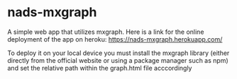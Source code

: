 # nads-mxgraph

A simple web app that utilizes mxgraph. Here is a link for the online deployment of the app on heroku: https://nads-mxgraph.herokuapp.com/

To deploy it on your local device you must install the mxgraph library (either directly from the official website or using a package manager such as npm) and set the relative path within the graph.html file acccordingly
